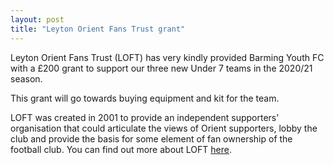 ```yaml
---
layout: post
title: "Leyton Orient Fans Trust grant"
---
```


Leyton Orient Fans Trust (LOFT) has very kindly provided Barming Youth FC with a £200 grant to support our three new Under 7 teams in the 2020/21 season. 

This grant will go towards buying equipment and kit for the team. 

LOFT was created in 2001 to provide an independent supporters' organisation that could articulate the views of Orient supporters, lobby the club and provide the basis for some element of fan ownership of the football club. You can find out more about LOFT [here](http://www.leytonorientfanstrust.com/about.asp).


